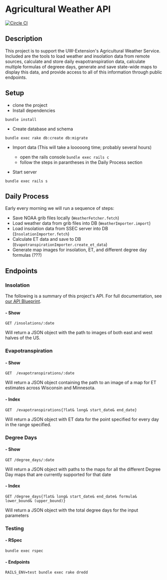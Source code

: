 # Agricultural Weather API 
[![Circle CI](https://circleci.com/gh/adorableio/ag-weather.svg?style=svg)](https://circleci.com/gh/adorableio/ag-weather)

## Description
This project is to support the UW-Extension's Agricultural Weather Service.  Included are the tools to load weather and insolation data from remote sources, calculate and store daily evapotranspiration data, calculate multiple formulas of degreee days, generate and save state-wide maps to display this data, and provide access to all of this information through public endpoints.

## Setup
* clone the project
* Install dependencies
```
bundle install
```
* Create database and schema
```
bundle exec rake db:create db:migrate
```
* Import data (This will take a looooong time; probably several hours)
  * open the rails console `bundle exec rails c`
  * follow the steps in parantheses in the Daily Process section

* Start server
```
bundle exec rails s
```


## Daily Process

Early every morning we will run a sequence of steps:
* Save NOAA grib files locally (`WeatherFetcher.fetch`)
* Load weather data from grib files into DB (`WeatherImporter.import`)
* Load insolation data from SSEC server into DB (`InsolationImporter.fetch`)
* Calculate ET data and save to DB (`EvapotranspirationImporter.create_et_data`)
* Generate map images for insolation, ET, and different degree day formulas (???)

## Endpoints

### Insolation
The following is a summary of this project's API. For full documentation, see [our API Blueprint](apiary.apib).

#### - Show
    GET /insolations/:date
Will return a JSON object with the path to images of both east and west halves of the US.

### Evapotranspiration

#### - Show
    GET  /evapotranspirations/:date
Will return a JSON object containing the path to an image of a map for ET estimates across Wisconsin and Minnesota.

#### - Index
    GET  /evapotranspirations{?lat& long& start_date& end_date}
Will return a JSON object with ET data for the point specified for every day in the range specified.

### Degree Days

#### - Show
    GET /degree_days/:date
Will return a JSON object with paths to the maps for all the different Degree Day maps that are currently supported for that date

#### - Index
    GET /degree_days{?lat& long& start_date& end_date& formula& lower_bound& (upper_bound)}
Will return a JSON object with the total degree days for the input parameters

### Testing

#### - RSpec
```
bundle exec rspec
```
#### - Endpoints
```
RAILS_ENV=test bundle exec rake dredd
```
